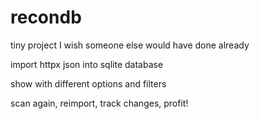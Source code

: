 # recondb

tiny project I wish someone else would have done already

import httpx json into sqlite database

show with different options and filters

scan again, reimport, track changes, profit!
